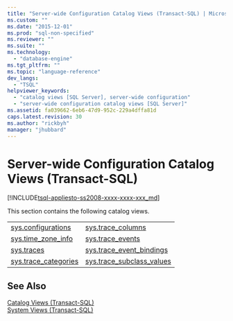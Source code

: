 ```yaml
---
title: "Server-wide Configuration Catalog Views (Transact-SQL) | Microsoft Docs"
ms.custom: ""
ms.date: "2015-12-01"
ms.prod: "sql-non-specified"
ms.reviewer: ""
ms.suite: ""
ms.technology: 
  - "database-engine"
ms.tgt_pltfrm: ""
ms.topic: "language-reference"
dev_langs: 
  - "TSQL"
helpviewer_keywords: 
  - "catalog views [SQL Server], server-wide configuration"
  - "server-wide configuration catalog views [SQL Server]"
ms.assetid: fa039662-6eb6-47d9-952c-229a4dffa81d
caps.latest.revision: 30
ms.author: "rickbyh"
manager: "jhubbard"
---
```

# Server-wide Configuration Catalog Views (Transact-SQL)
[!INCLUDE[tsql-appliesto-ss2008-xxxx-xxxx-xxx_md](../../../a9retired/includes/tsql-appliesto-ss2008-xxxx-xxxx-xxx-md.md)]

  This section contains the following catalog views.  
  
|||  
|-|-|  
|[sys.configurations](../../../relational-databases/reference/system-catalog-views/sys.configurations-transact-sql.md)|[sys.trace_columns](../../../relational-databases/reference/system-catalog-views/sys.trace-columns-transact-sql.md)|  
|[sys.time_zone_info](../../../relational-databases/reference/system-catalog-views/sys.time-zone-info-transact-sql.md)|[sys.trace_events](../../../relational-databases/reference/system-catalog-views/sys.trace-events-transact-sql.md)|  
|[sys.traces](../../../relational-databases/reference/system-catalog-views/sys.traces-transact-sql.md)|[sys.trace_event_bindings](../../../relational-databases/reference/system-catalog-views/sys.trace-event-bindings-transact-sql.md)|  
|[sys.trace_categories](../../../relational-databases/reference/system-catalog-views/sys.trace-categories-transact-sql.md)|[sys.trace_subclass_values](../../../relational-databases/reference/system-catalog-views/sys.trace-subclass-values-transact-sql.md)|  
  
## See Also  
 [Catalog Views &#40;Transact-SQL&#41;](../../../relational-databases/reference/system-catalog-views/catalog-views-transact-sql.md)   
 [System Views &#40;Transact-SQL&#41;](../../../a9retired/system-views-transact-sql.md)  
  
  
